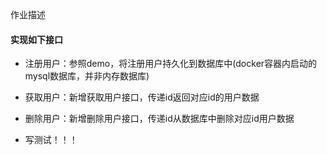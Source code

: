 作业描述

#### 实现如下接口
* 注册用户：参照demo，将注册用户持久化到数据库中(docker容器内启动的mysql数据库，并非内存数据库)
* 获取用户：新增获取用户接口，传递id返回对应id的用户数据
* 删除用户：新增删除用户接口，传递id从数据库中删除对应id用户数据

* 写测试！！！


